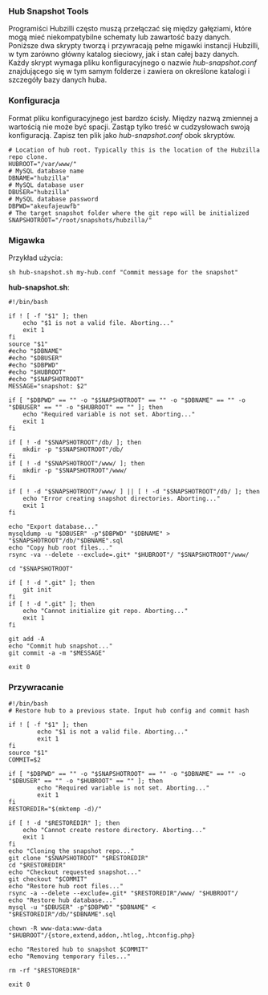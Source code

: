 ### Hub Snapshot Tools

Programiści Hubzilli często muszą przełączać się między gałęziami, które mogą
mieć niekompatybilne schematy lub zawartość bazy danych. Poniższe dwa skrypty
tworzą i przywracają pełne migawki instancji Hubzilli, w tym zarówno główny
katalog sieciowy, jak i stan całej bazy danych. Każdy skrypt wymaga pliku
konfiguracyjnego o nazwie *hub-snapshot.conf* znajdującego się w tym samym
folderze i zawiera on określone katalogi i szczegóły bazy danych huba.

### Konfiguracja

Format pliku konfiguracyjnego jest bardzo ścisły. Między nazwą zmiennej a
wartością nie może być spacji. Zastąp tylko treść w cudzysłowach swoją
konfiguracją. Zapisz ten plik jako *hub-snapshot.conf* obok skryptów.

    # Location of hub root. Typically this is the location of the Hubzilla repo clone.
    HUBROOT="/var/www/"
    # MySQL database name
    DBNAME="hubzilla"
    # MySQL database user
    DBUSER="hubzilla"
    # MySQL database password
    DBPWD="akeufajeuwfb"
    # The target snapshot folder where the git repo will be initialized
    SNAPSHOTROOT="/root/snapshots/hubzilla/"
    
### Migawka

Przykład użycia:

    sh hub-snapshot.sh my-hub.conf "Commit message for the snapshot" 

**hub-snapshot.sh**:

    #!/bin/bash
    
    if ! [ -f "$1" ]; then
    	echo "$1 is not a valid file. Aborting..."
    	exit 1
    fi
    source "$1"
    #echo "$DBNAME"
    #echo "$DBUSER"
    #echo "$DBPWD"
    #echo "$HUBROOT"
    #echo "$SNAPSHOTROOT"
    MESSAGE="snapshot: $2"
    
    if [ "$DBPWD" == "" -o "$SNAPSHOTROOT" == "" -o "$DBNAME" == "" -o "$DBUSER" == "" -o "$HUBROOT" == "" ]; then
    	echo "Required variable is not set. Aborting..."
    	exit 1
    fi
    
    if [ ! -d "$SNAPSHOTROOT"/db/ ]; then
    	mkdir -p "$SNAPSHOTROOT"/db/
    fi
    if [ ! -d "$SNAPSHOTROOT"/www/ ]; then
    	mkdir -p "$SNAPSHOTROOT"/www/
    fi
    
    if [ ! -d "$SNAPSHOTROOT"/www/ ] || [ ! -d "$SNAPSHOTROOT"/db/ ]; then
    	echo "Error creating snapshot directories. Aborting..."
    	exit 1
    fi
    
    echo "Export database..."
    mysqldump -u "$DBUSER" -p"$DBPWD" "$DBNAME" > "$SNAPSHOTROOT"/db/"$DBNAME".sql
    echo "Copy hub root files..."
    rsync -va --delete --exclude=.git* "$HUBROOT"/ "$SNAPSHOTROOT"/www/
    
    cd "$SNAPSHOTROOT"
    
    if [ ! -d ".git" ]; then
    	git init
    fi
    if [ ! -d ".git" ]; then
    	echo "Cannot initialize git repo. Aborting..."
    	exit 1
    fi
    
    git add -A
    echo "Commit hub snapshot..."
    git commit -a -m "$MESSAGE"
    
    exit 0

### Przywracanie

    #!/bin/bash
    # Restore hub to a previous state. Input hub config and commit hash
    
    if ! [ -f "$1" ]; then
            echo "$1 is not a valid file. Aborting..."
            exit 1
    fi
    source "$1"
    COMMIT=$2
    
    if [ "$DBPWD" == "" -o "$SNAPSHOTROOT" == "" -o "$DBNAME" == "" -o "$DBUSER" == "" -o "$HUBROOT" == "" ]; then
            echo "Required variable is not set. Aborting..."
            exit 1
    fi
    RESTOREDIR="$(mktemp -d)/"
    
    if [ ! -d "$RESTOREDIR" ]; then
    	echo "Cannot create restore directory. Aborting..."
    	exit 1
    fi
    echo "Cloning the snapshot repo..."
    git clone "$SNAPSHOTROOT" "$RESTOREDIR"
    cd "$RESTOREDIR"
    echo "Checkout requested snapshot..."
    git checkout "$COMMIT"
    echo "Restore hub root files..."
    rsync -a --delete --exclude=.git* "$RESTOREDIR"/www/ "$HUBROOT"/
    echo "Restore hub database..."
    mysql -u "$DBUSER" -p"$DBPWD" "$DBNAME" < "$RESTOREDIR"/db/"$DBNAME".sql
    
    chown -R www-data:www-data "$HUBROOT"/{store,extend,addon,.htlog,.htconfig.php}
    
    echo "Restored hub to snapshot $COMMIT"
    echo "Removing temporary files..."
    
    rm -rf "$RESTOREDIR"
    
    exit 0


